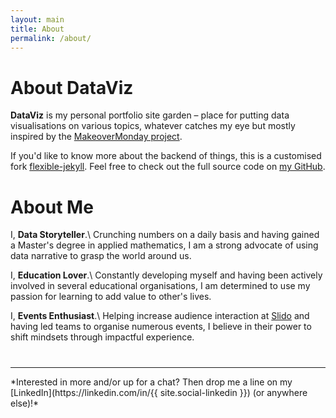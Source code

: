 ```yaml
---
layout: main
title: About
permalink: /about/
---
```


# About DataViz
**DataViz** is my personal portfolio site garden – place for putting data visualisations on various topics, whatever catches my eye but mostly inspired by the [MakeoverMonday project](https://www.makeovermonday.co.uk/).

If you'd like to know more about the backend of things, this is a customised fork [flexible-jekyll](https://github.com/artemsheludko/flexible-jekyll). Feel free to check out the full source code on [my GitHub](https://github.com/one-data-cookie/some-vizes).

# About Me
I, **Data Storyteller**.\\
Crunching numbers on a daily basis and having gained a Master's degree in applied mathematics, I am a strong advocate of using data narrative to grasp the world around us.

I, **Education Lover**.\\
Constantly developing myself and having been actively involved in several educational organisations, I am determined to use my passion for learning to add value to other's lives.

I, **Events Enthusiast**.\\
Helping increase audience interaction at [Slido](https://www.slido.com/) and having led teams to organise numerous events, I believe in their power to shift mindsets through impactful experience.

<hr style="width:100%; margin-top: 40px;">
*Interested in more and/or up for a chat? Then drop me a line on my [LinkedIn](https://linkedin.com/in/{{ site.social-linkedin }}) (or anywhere else)!*
